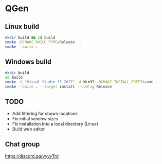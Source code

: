 # QGen

## Linux build

```bash
mkdir build && cd build
cmake -DCMAKE_BUILD_TYPE=Release ..
cmake --build .
```

## Windows build

```bash
mkdir build
cd build
cmake -G "Visual Studio 15 2017" -A Win32 -DCMAKE_INSTALL_PREFIX=out ..
cmake --build . --target install --config Release
```

## TODO

* Add filtering for shown locations
* Fix initial window sizes
* Fix installation into a local directory (Linux)
* Build web editor

## Chat group

https://discord.gg/vyyyTrd
